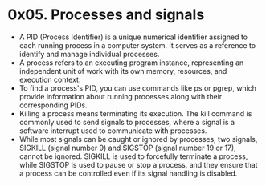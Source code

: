 # 0x05. Processes and signals

* A PID (Process Identifier) is a unique numerical identifier assigned to each running process in a computer system. It serves as a reference to identify and manage individual processes.
* A process refers to an executing program instance, representing an independent unit of work with its own memory, resources, and execution context.
* To find a process's PID, you can use commands like ps or pgrep, which provide information about running processes along with their corresponding PIDs.
* Killing a process means terminating its execution. The kill command is commonly used to send signals to processes, where a signal is a software interrupt used to communicate with processes.
* While most signals can be caught or ignored by processes, two signals, SIGKILL (signal number 9) and SIGSTOP (signal number 19 or 17), cannot be ignored. SIGKILL is used to forcefully terminate a process, while SIGSTOP is used to pause or stop a process, and they ensure that a process can be controlled even if its signal handling is disabled.
